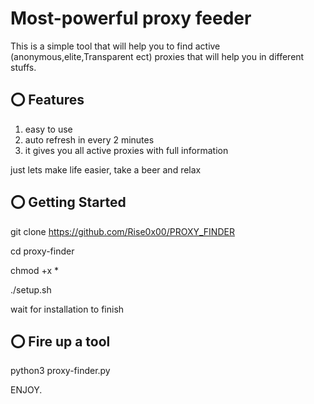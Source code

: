 # Most-powerful proxy feeder
This is a simple tool that will help you to find active (anonymous,elite,Transparent ect) proxies that will help you in different stuffs.

## ⭕️ Features

1. easy to use
2. auto refresh in every 2 minutes
3. it gives you all active proxies with full information

just lets make life easier, take a beer and relax


## ⭕️ Getting Started
git clone https://github.com/Rise0x00/PROXY_FINDER

cd proxy-finder

chmod +x *

./setup.sh

wait for installation to finish

## ⭕️ Fire up a tool

python3 proxy-finder.py

ENJOY.















